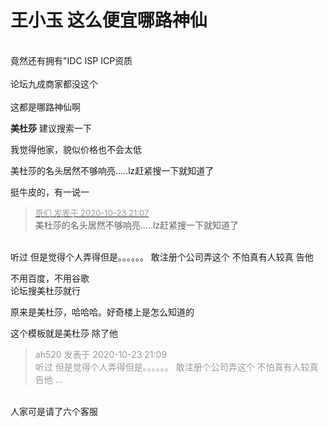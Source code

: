 # 王小玉 这么便宜哪路神仙


<img id="aimg_TzZjj" onclick="zoom(this, this.src, 0, 0, 0)" class="zoom" src="https://laji.o--o.xyz/i/2020/10/23/ytdp5t.png" onmouseover="img_onmouseoverfunc(this)" onload="thumbImg(this)" border="0" alt="" /><br />
<br />
竟然还有拥有&quot;IDC ISP ICP资质<br />
<br />
论坛九成商家都没这个<br />
<br />
这都是哪路神仙啊

<strong>美杜莎</strong> 建议搜索一下

我觉得他家，貌似价格也不会太低

美杜莎的名头居然不够响亮.....lz赶紧搜一下就知道了<img id="aimg_nYXVx" onclick="zoom(this, this.src, 0, 0, 0)" class="zoom" src="https://cdn.jsdelivr.net/gh/hishis/forum-master/public/images/patch.gif" onmouseover="img_onmouseoverfunc(this)" onload="thumbImg(this)" border="0" alt="" />

挺牛皮的，有一说一

<div class="quote"><blockquote><font size="2"><a href="https://www.hostloc.com/forum.php?mod=redirect&amp;goto=findpost&amp;pid=9343256&amp;ptid=757772" target="_blank"><font color="#999999">哥们 发表于 2020-10-23 21:07</font></a></font><br />
美杜莎的名头居然不够响亮.....lz赶紧搜一下就知道了</blockquote></div><br />
听过 但是觉得个人弄得但是。。。。。。 敢注册个公司弄这个 不怕真有人较真 告他

不用百度，不用谷歌<br />
论坛搜美杜莎就行<img id="aimg_Ylknl" onclick="zoom(this, this.src, 0, 0, 0)" class="zoom" src="https://cdn.jsdelivr.net/gh/hishis/forum-master/public/images/patch.gif" onmouseover="img_onmouseoverfunc(this)" onload="thumbImg(this)" border="0" alt="" />

原来是美杜莎，哈哈哈。好奇楼上是怎么知道的

这个模板就是美杜莎 除了他

<div class="quote"><blockquote><font color="#999999">ah520 发表于 2020-10-23 21:09</font><br />
<font color="#999999">听过 但是觉得个人弄得但是。。。。。。 敢注册个公司弄这个 不怕真有人较真 告他 ...</font></blockquote></div><br />
人家可是请了六个客服
